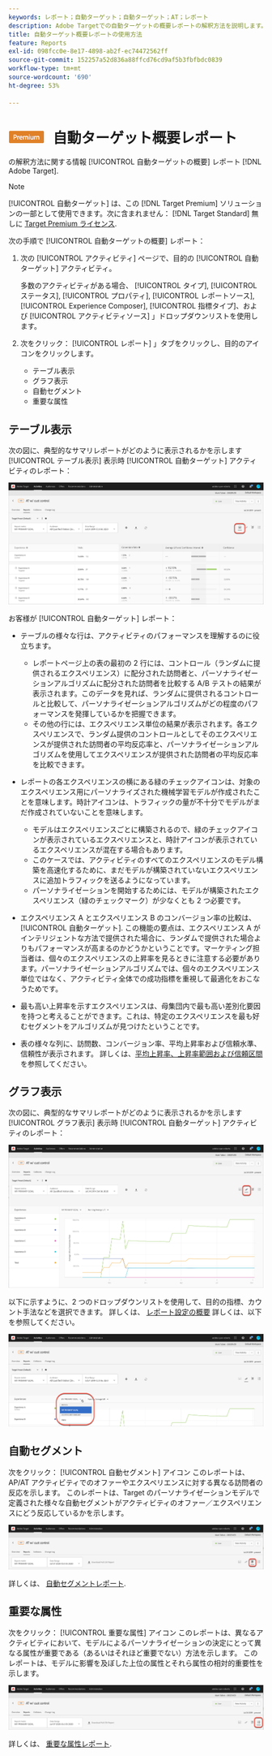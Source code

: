```yaml
---
keywords: レポート；自動ターゲット；自動ターゲット；AT；レポート
description: Adobe Targetでの自動ターゲットの概要レポートの解釈方法を説明します。 このレポートから、自動セグメントレポートと重要な属性レポートに切り替えることができます。
title: 自動ターゲット概要レポートの使用方法
feature: Reports
exl-id: 098fcc0e-8e17-4898-ab2f-ec74472562ff
source-git-commit: 152257a52d836a88ffcd76cd9af5b3fbfbdc0839
workflow-type: tm+mt
source-wordcount: '690'
ht-degree: 53%

---
```


# ![プレミアム](/help/main/assets/premium.png) 自動ターゲット概要レポート

の解釈方法に関する情報 [!UICONTROL 自動ターゲットの概要] レポート [!DNL Adobe Target].

>[!NOTE]
>
>[!UICONTROL 自動ターゲット] は、この [!DNL Target Premium] ソリューションの一部として使用できます。次に含まれません： [!DNL Target Standard] 無しに [Target Premium ライセンス](/help/main/c-intro/intro.md#premium).

次の手順で [!UICONTROL 自動ターゲットの概要] レポート：

1. 次の [!UICONTROL アクティビティ] ページで、目的の [!UICONTROL 自動ターゲット] アクティビティ。

   多数のアクティビティがある場合、 [!UICONTROL タイプ], [!UICONTROL ステータス], [!UICONTROL プロパティ], [!UICONTROL レポートソース], [!UICONTROL Experience Composer], [!UICONTROL 指標タイプ]、および [!UICONTROL アクティビティソース] 」ドロップダウンリストを使用します。

1. 次をクリック： [!UICONTROL レポート] 」タブをクリックし、目的のアイコンをクリックします。

   * テーブル表示
   * グラフ表示
   * 自動セグメント
   * 重要な属性

## テーブル表示

次の図に、典型的なサマリレポートがどのように表示されるかを示します [!UICONTROL テーブル表示] 表示時 [!UICONTROL 自動ターゲット] アクティビティのレポート：

![自動ターゲットのテーブル表示レポート](/help/main/c-reports/assets/at-table-view.png)

お客様が [!UICONTROL 自動ターゲット] レポート：

* テーブルの様々な行は、アクティビティのパフォーマンスを理解するのに役立ちます。

   * レポートページ上の表の最初の 2 行には、コントロール（ランダムに提供されるエクスペリエンス）に配分された訪問者と、パーソナライゼーションアルゴリズムに配分された訪問者を比較する A/B テストの結果が表示されます。このデータを見れば、ランダムに提供されるコントロールと比較して、パーソナライゼーションアルゴリズムがどの程度のパフォーマンスを発揮しているかを把握できます。
   * その他の行には、エクスペリエンス単位の結果が表示されます。各エクスペリエンスで、ランダム提供のコントロールとしてそのエクスペリエンスが提供された訪問者の平均反応率と、パーソナライゼーションアルゴリズムを使用してエクスペリエンスが提供された訪問者の平均反応率を比較できます。

* レポートの各エクスペリエンスの横にある緑のチェックアイコンは、対象のエクスペリエンス用にパーソナライズされた機械学習モデルが作成されたことを意味します。時計アイコンは、トラフィックの量が不十分でモデルがまだ作成されていないことを意味します。

   * モデルはエクスペリエンスごとに構築されるので、緑のチェックアイコンが表示されているエクスペリエンスと、時計アイコンが表示されているエクスペリエンスが混在する場合もあります。
   * このケースでは、アクティビティのすべてのエクスペリエンスのモデル構築を高速化するために、まだモデルが構築されていないエクスペリエンスに追加トラフィックを送るようになっています。
   * パーソナライゼーションを開始するためには、モデルが構築されたエクスペリエンス（緑のチェックマーク）が少なくとも 2 つ必要です。

* エクスペリエンス A とエクスペリエンス B のコンバージョン率の比較は、 [!UICONTROL 自動ターゲット]. この機能の要点は、エクスペリエンス A がインテリジェントな方法で提供された場合に、ランダムで提供された場合よりもパフォーマンスが高まるのかどうかということです。マーケティング担当者は、個々のエクスペリエンスの上昇率を見るときに注意する必要があります。パーソナライゼーションアルゴリズムでは、個々のエクスペリエンス単位ではなく、アクティビティ全体での成功指標を重視して最適化をおこなうためです。
* 最も高い上昇率を示すエクスペリエンスは、母集団内で最も高い差別化要因を持つと考えることができます。これは、特定のエクスペリエンスを最も好むセグメントをアルゴリズムが見つけたということです。
* 表の様々な列に、訪問数、コンバージョン率、平均上昇率および信頼水準、信頼性が表示されます。 詳しくは、[平均上昇率、上昇率範囲および信頼区間](/help/main/c-reports/c-report-settings/average-lift-bounds-and-confidence-interval.md)を参照してください。

## グラフ表示

次の図に、典型的なサマリレポートがどのように表示されるかを示します [!UICONTROL グラフ表示] 表示時 [!UICONTROL 自動ターゲット] アクティビティのレポート：

![自動ターゲットのグラフ表示レポート](/help/main/c-reports/assets/at-graph-view.png)

以下に示すように、2 つのドロップダウンリストを使用して、目的の指標、カウント手法などを選択できます。 詳しくは、 [レポート設定の概要](/help/main/c-reports/c-report-settings/report-settings.md) 詳しくは、以下を参照してください。

![自動ターゲットのグラフ表示レポート](/help/main/c-reports/assets/at-graph-view-2.png)

## 自動セグメント

次をクリック： [!UICONTROL 自動セグメント] アイコン このレポートは、AP/AT アクティビティでのオファーやエクスペリエンスに対する異なる訪問者の反応を示します。 このレポートは、Target のパーソナライゼーションモデルで定義された様々な自動セグメントがアクティビティのオファー／エクスペリエンスにどう反応しているかを示します。

![自動セグメントアイコン](/help/main/c-reports/assets/icon-automated-sements.png)

詳しくは、 [自動セグメントレポート](/help/main/c-reports/c-personalization-insights-reports/automated-segments-report.md).

## 重要な属性

次をクリック： [!UICONTROL 重要な属性] アイコン このレポートは、異なるアクティビティにおいて、モデルによるパーソナライゼーションの決定にとって異なる属性が重要である（あるいはそれほど重要でない）方法を示します。 このレポートは、モデルに影響を及ぼした上位の属性とそれら属性の相対的重要性を示します。

![重要な属性アイコン](/help/main/c-reports/assets/icon-important-attributes.png)

詳しくは、 [重要な属性レポート](/help/main/c-reports/c-personalization-insights-reports/important-attributes-report.md).
